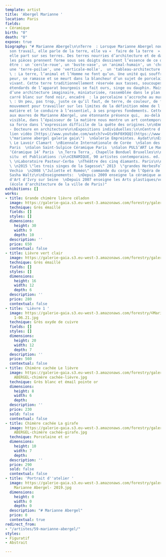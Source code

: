 ```yaml
---
template: artist
title: 'Abergel Marianne '
location: Paris
fields:
- Céramique
birth: "0"
death: "0"
expose: true
biography: "# Marianne Abergel\n\nTerre  : Lorsque Marianne Abergel nous parle de
  son travail, elle parle de la terre, elle va «  faire de la terre  ». Finalement,
  elle part sur ses terres. Des terres nourries d’architecture et de danse qui lorsque
  les pièces prennent forme sous ses doigts dessinent l’essence de ce qu’elles veulent
  être : un 'cercle-roue', un 'buste-vase', un 'animal-humain', un 'chromosone-danseur',
  une 'terre-poilue', une 'verticale-molle',  un 'tableau-architecture  '...\n\nTransformer
  \ : La terre, l’animal et l’Homme ne font qu’un. Une unité qui souffre, pense, prends
  peur, se ramasse et se meurt dans la blancheur d’un sujet de porcelaine éternellement
  vivant. Cette terre traditionnellement réservée aux tasses, soucoupes et autres
  étendards de l’apparat bourgeois se fait ours, singe ou dauphin. Mais aussi paysage
  d’une architecture imaginaire, miniaturisée, rassemblée dans le plan vertical d’un
  carré blanc sur fond noir, encadré  : la porcelaine s’accroche au mur comme un tableau.\n\nEssence
  \ : Un peu, pas trop, juste ce qu’il faut, de terre, de couleur, de forme et de
  mouvement pour travailler sur les limites de la définition même de l’objet par la
  matière et le conduire à l’essentiel, à ses propres fondements. Cette approche donne
  aux œuvres de Marianne Abergel, une étonnante présence qui,  au-delà de la forme
  visible, dans l’épaisseur de la matière nous montre un art contemporain qui puise
  sa force dans l’expression difficile de la quête des origines.\n\nEmmanuelle Sarrazin
  - Docteure en architecture\n\nExpositions individuelles:\n\nCentre d'Art de Montigny.
  lien vidéo [https://www.youtube.com/watch?v=Gtx9kF0X9QQ](https://www.youtube.com/watch?v=Gtx9kF0X9QQ
  \"marianne abergel galerie gaia\")  \nGalerie Empreintes. Aydat\n\nExpositions collectives:\n\n_Telluriques_
  \ Le Lavoir Clamart  \nBiennale Internationale de Corée  \nSalon des Beaux Arts
  Paris  \nSalon Saint-Sulpice Céramique Paris  \nSalon PULS’ART Le Mans  \nSalon
  ‘Céramique 14’ Paris  \n_Terra Terra_. Chapelle Bonduel Bruxelles\n\nOeuvres in
  situ  et Publications :\n\nCERAMIQUE, 90 artistes contemporains. ed. PYRAMYD. 2019
  \ \nLaboratoire Pasteur-Cerba  \nThéâtre des cinq diamants. Paris\n\nCommandes privées:
  \ \n2015 \"les trois singes de la Sagesse\" 2013  \"grandes HerbesFolles\" Porto
  Vechio  \n2008 \"Juliette et Roméo\" commande du corps de l'Opéra de Paris pour
  Sasha Waltz\n\nEnseignements:  \nDepuis 2009 enseigne la céramique aux Ateliers
  d'Art d'Ivry sur Seine  \nDepuis 2007 enseigne les Arts plastiques/volume à l'EPSA
  (école d'architecture de la ville de Paris)"
exhibitions: []
works:
- title: Grande chimère lièvre céladon
  image: https://galerie-gaia.s3.eu-west-3.amazonaws.com/forestry/galerie-gaia-Marianne-Abergel-grande-chimère-lièvre-céladon-2021.jpg
  technique: Grès émaillé
  fields: []
  styles: []
  dimensions:
    height: 30
    width: 9
    depth: 10
  description: ''
  price: 650
  contextual: false
- title: Lièvre vert clair
  image: https://galerie-gaia.s3.eu-west-3.amazonaws.com/forestry/galerie-gaia-Marianne-Abergel--lièvre-vert-clair-2021.jpg
  technique: Grès émaillé
  fields: []
  styles: []
  dimensions:
    height: 16
    width: 12
    depth: 6
  description: ''
  price: 280
  contextual: false
- title: 'Lièvre 1 '
  image: https://galerie-gaia.s3.eu-west-3.amazonaws.com/forestry/©Marianne-Abergel-lièvre
    1-06.21.jpg
  technique: Grès oxyde de cuivre
  fields: []
  styles: []
  dimensions:
    height: 20
    width: 12
    depth: 7
  description: ''
  price: 560
  contextual: false
- title: Chimère cachée Le lièvre
  image: https://galerie-gaia.s3.eu-west-3.amazonaws.com/forestry/galerie gaia -Marianne
    ABERGEL-chimère cachée-lièvre.jpg
  technique: Grès blanc et émail pointe or
  dimensions:
    height: 8
    width: 6
    depth: 
  description: ''
  price: 230
  sold: false
  contextual: false
- title: Chimère cachée La girafe
  image: https://galerie-gaia.s3.eu-west-3.amazonaws.com/forestry/galerie gaia -Marianne
    ABERGEL-chimère cachée-girafe.jpg
  technique: Porcelaine et or
  dimensions:
    height: 10
    width: 7
    depth: 
  description: ''
  price: 290
  sold: false
  contextual: false
- title: 'Portrait d''atelier '
  image: https://galerie-gaia.s3.eu-west-3.amazonaws.com/forestry/galeriegaia-portrait
    Marianne Abergel- 2019.jpg
  dimensions:
    height: 0
    width: 0
    depth: 0
  description: "# Marianne Abergel"
  price: 0
  contextual: true
redirect_from:
- "/artistes/59-marianne-abergel/"
styles:
- Figuratif
- Abstrait

---
```

